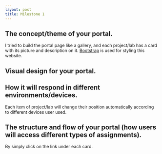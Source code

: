 ```yaml
---
layout: post
title: Milestone 1
---
```


## The concept/theme of your portal.

I tried to build the portal page like a gallery, and each project/lab has a card with its picture and description on it. [Bootstrap](http://getbootstrap.com/) is used for styling this website.

## Visual design for your portal.

## How it will respond in different environments/devices.

Each item of project/lab will change their position automatically according to different devices user used.

## The structure and flow of your portal (how users will access different types of assignments).
By simply click on the link under each card.
